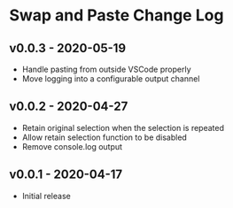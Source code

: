 # Swap and Paste Change Log

## v0.0.3 - 2020-05-19

- Handle pasting from outside VSCode properly
- Move logging into a configurable output channel

## v0.0.2 - 2020-04-27

- Retain original selection when the selection is repeated
- Allow retain selection function to be disabled
- Remove console.log output

## v0.0.1 - 2020-04-17

- Initial release

